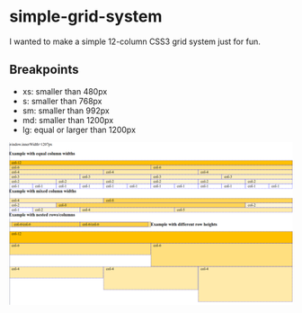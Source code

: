 # simple-grid-system
I wanted to make a simple 12-column CSS3 grid system just for fun.



## Breakpoints
 - xs: smaller than 480px
 - s: smaller than 768px
 - sm: smaller than 992px
 - md: smaller than 1200px
 - lg: equal or larger than 1200px


![Screenshot](screenshot-a.png "A screenshot.")